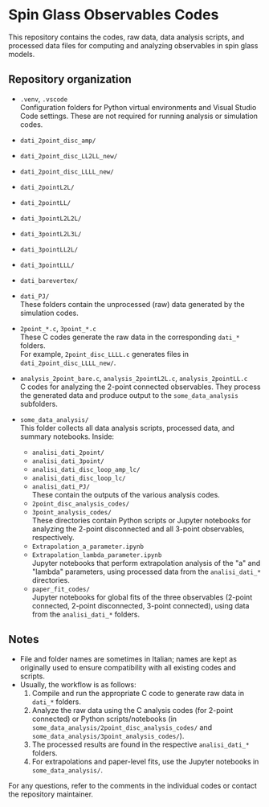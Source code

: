 # Spin Glass Observables Codes

This repository contains the codes, raw data, data analysis scripts, and processed data files for computing and analyzing observables in spin glass models.

## Repository organization

- `.venv`, `.vscode`  
  Configuration folders for Python virtual environments and Visual Studio Code settings. These are not required for running analysis or simulation codes.

- `dati_2point_disc_amp/`  
- `dati_2point_disc_LL2LL_new/`  
- `dati_2point_disc_LLLL_new/`  
- `dati_2pointL2L/`  
- `dati_2pointLL/`  
- `dati_3pointL2L2L/`  
- `dati_3pointL2L3L/`  
- `dati_3pointLL2L/`  
- `dati_3pointLLL/`  
- `dati_barevertex/`  
- `dati_PJ/`  
  These folders contain the unprocessed (raw) data generated by the simulation codes.

- `2point_*.c`, `3point_*.c`  
  These C codes generate the raw data in the corresponding `dati_*` folders.  
  For example, `2point_disc_LLLL.c` generates files in `dati_2point_disc_LLLL_new/`.

- `analysis_2point_bare.c`, `analysis_2pointL2L.c`, `analysis_2pointLL.c`  
  C codes for analyzing the 2-point connected observables. They process the generated data and produce output to the `some_data_analysis` subfolders.

- `some_data_analysis/`  
  This folder collects all data analysis scripts, processed data, and summary notebooks. Inside:  
    - `analisi_dati_2point/`  
    - `analisi_dati_3point/`  
    - `analisi_dati_disc_loop_amp_lc/`  
    - `analisi_dati_disc_loop_lc/`  
    - `analisi_dati_PJ/`  
      These contain the outputs of the various analysis codes.  
    - `2point_disc_analysis_codes/`  
    - `3point_analysis_codes/`  
      These directories contain Python scripts or Jupyter notebooks for analyzing the 2-point disconnected and all 3-point observables, respectively.  
    - `Extrapolation_a_parameter.ipynb`  
    - `Extrapolation_lambda_parameter.ipynb`  
      Jupyter notebooks that perform extrapolation analysis of the "a" and "lambda" parameters, using processed data from the `analisi_dati_*` directories.  
    - `paper_fit_codes/`  
      Jupyter notebooks for global fits of the three observables (2-point connected, 2-point disconnected, 3-point connected), using data from the `analisi_dati_*` folders.

## Notes

- File and folder names are sometimes in Italian; names are kept as originally used to ensure compatibility with all existing codes and scripts.  
- Usually, the workflow is as follows:  
  1. Compile and run the appropriate C code to generate raw data in `dati_*` folders.  
  2. Analyze the raw data using the C analysis codes (for 2-point connected) or Python scripts/notebooks (in `some_data_analysis/2point_disc_analysis_codes/` and `some_data_analysis/3point_analysis_codes/`).  
  3. The processed results are found in the respective `analisi_dati_*` folders.  
  4. For extrapolations and paper-level fits, use the Jupyter notebooks in `some_data_analysis/`.

For any questions, refer to the comments in the individual codes or contact the repository maintainer.
